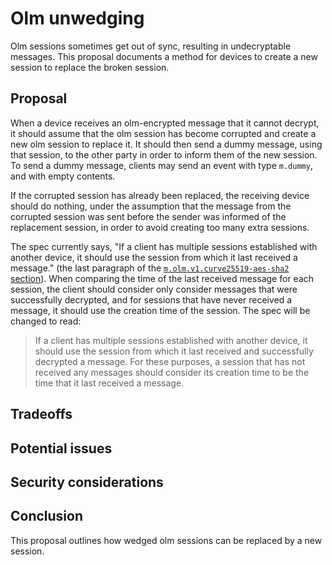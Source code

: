# Olm unwedging

Olm sessions sometimes get out of sync, resulting in undecryptable messages.
This proposal documents a method for devices to create a new session to replace
the broken session.

## Proposal

When a device receives an olm-encrypted message that it cannot decrypt, it
should assume that the olm session has become corrupted and create a new olm
session to replace it.  It should then send a dummy message, using that
session, to the other party in order to inform them of the new session.  To
send a dummy message, clients may send an event with type `m.dummy`, and with
empty contents.

If the corrupted session has already been replaced, the receiving device should
do nothing, under the assumption that the message from the corrupted session
was sent before the sender was informed of the replacement session, in order to
avoid creating too many extra sessions.

The spec currently says, "If a client has multiple sessions established with
another device, it should use the session from which it last received a
message." (the last paragraph of the [`m.olm.v1.curve25519-aes-sha2`
section](https://matrix.org/docs/spec/client_server/r0.4.0.html#m-olm-v1-curve25519-aes-sha2)).
When comparing the time of the last received message for each session, the
client should consider only consider messages that were successfully decrypted,
and for sessions that have never received a message, it should use the creation
time of the session.  The spec will be changed to read:

> If a client has multiple sessions established with another device, it should
> use the session from which it last received and successfully decrypted a
> message.  For these purposes, a session that has not received any messages
> should consider its creation time to be the time that it last received a
> message.

## Tradeoffs

## Potential issues

## Security considerations

## Conclusion

This proposal outlines how wedged olm sessions can be replaced by a new
session.
